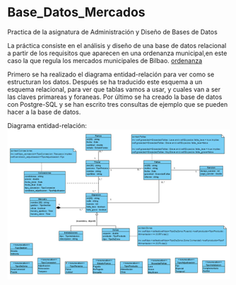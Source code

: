 # Base_Datos_Mercados
Practica de la asignatura de Administración y Diseño de Bases de Datos

La práctica consiste en el análisis y diseño de una base de datos relacional a partir de los requisitos que aparecen en una ordenanza municipal,en este caso la que regula los mercados municipales de Bilbao. [ordenanza](https://github.com/martajimpac/Base_Datos_Mercados/blob/master/ordenanzaMercadosBilbao.pdf)

Primero se ha realizado el diagrama entidad-relación para ver como se estructuran los datos.
Después se ha traducido este esquema a un esquema relacional, para ver que tablas vamos a usar, y cuales van a ser las claves primareas y foraneas.
Por último se ha creado la base de datos con Postgre-SQL y se han escrito tres consultas de ejemplo que se pueden hacer a la base de datos.

Diagrama entidad-relación:
![alt text](https://github.com/martajimpac/Base_Datos_Mercados/blob/master/ADBD-Diagrama%20_%20-%20Visual%20Paradigm%20Standard%202021-12.png)
